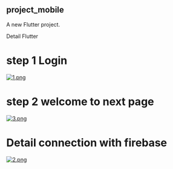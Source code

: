 ## project_mobile

A new Flutter project.

Detail Flutter

# step 1 Login

[![1.png](https://i.postimg.cc/brLc2DCt/1.png)](https://postimg.cc/hQJ3kjqD)

# step 2 welcome to next page

[![3.png](https://i.postimg.cc/9fMNMgZC/3.png)](https://postimg.cc/NK3xC4dz)

# Detail connection with firebase

[![2.png](https://i.postimg.cc/vH7nKWDs/2.png)](https://postimg.cc/svX1QGp6)
